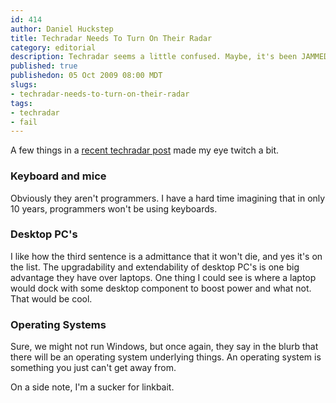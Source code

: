 ```yaml
--- 
id: 414
author: Daniel Huckstep
title: Techradar Needs To Turn On Their Radar
category: editorial
description: Techradar seems a little confused. Maybe, it's been JAMMED!
published: true
publishedon: 05 Oct 2009 08:00 MDT
slugs: 
- techradar-needs-to-turn-on-their-radar
tags: 
- techradar
- fail
---
```

A few things in a [recent techradar
post](http://www.techradar.com/news/world-of-tech/8-bits-of-everyday-tech-we-won-t-use-in-a-decade-639465)
made my eye twitch a bit.

### Keyboard and mice

Obviously they aren't programmers. I have a hard time imagining that in
only 10 years, programmers won't be using keyboards.

### Desktop PC's

I like how the third sentence is a admittance that it won't die, and yes
it's on the list. The upgradability and extendability of desktop PC's is
one big advantage they have over laptops. One thing I could see is where
a laptop would dock with some desktop component to boost power and what
not. That would be cool.

### Operating Systems

Sure, we might not run Windows, but once again, they say in the blurb
that there will be an operating system underlying things. An operating
system is something you just can't get away from.

On a side note, I'm a sucker for linkbait.
